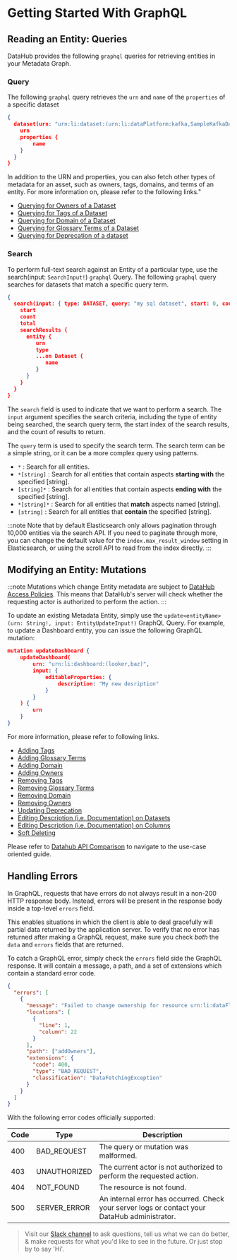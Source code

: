 # Getting Started With GraphQL

## Reading an Entity: Queries

DataHub provides the following `graphql` queries for retrieving entities in your Metadata Graph.

### Query

The following `graphql` query retrieves the `urn` and `name` of the `properties` of a specific dataset

```json
{
  dataset(urn: "urn:li:dataset:(urn:li:dataPlatform:kafka,SampleKafkaDataset,PROD)") {
    urn
    properties {
        name
    }
  }
}
```

In addition to the URN and properties, you can also fetch other types of metadata for an asset, such as owners, tags, domains, and terms of an entity.
For more information on, please refer to the following links."

- [Querying for Owners of a Dataset](/docs/api/tutorials/owners.md#read-owners)
- [Querying for Tags of a Dataset](/docs/api/tutorials/tags.md#read-tags)
- [Querying for Domain of a Dataset](/docs/api/tutorials/domains.md#read-domains)
- [Querying for Glossary Terms of a Dataset](/docs/api/tutorials/terms.md#read-terms)
- [Querying for Deprecation of a dataset](/docs/api/tutorials/deprecation.md#read-deprecation)

### Search

To perform full-text search against an Entity of a particular type, use the search(input: `SearchInput!`) `graphql` Query.
The following `graphql` query searches for datasets that match a specific query term.

```json
{
  search(input: { type: DATASET, query: "my sql dataset", start: 0, count: 10 }) {
    start
    count
    total
    searchResults {
      entity {
         urn
         type
         ...on Dataset {
            name
         }
      }
    }
  }
}
```

The `search` field is used to indicate that we want to perform a search.
The `input` argument specifies the search criteria, including the type of entity being searched, the search query term, the start index of the search results, and the count of results to return.

The `query` term is used to specify the search term.
The search term can be a simple string, or it can be a more complex query using patterns.

- `*` : Search for all entities.
- `*[string]` : Search for all entities that contain aspects **starting with** the specified \[string\].
- `[string]*` : Search for all entities that contain aspects **ending with** the specified \[string\].
- `*[string]*` : Search for all entities that **match** aspects named \[string\].
- `[string]` : Search for all entities that **contain** the specified \[string\].

:::note
Note that by default Elasticsearch only allows pagination through 10,000 entities via the search API.
If you need to paginate through more, you can change the default value for the `index.max_result_window` setting in Elasticsearch, or using the scroll API to read from the index directly.
:::

## Modifying an Entity: Mutations

:::note
Mutations which change Entity metadata are subject to [DataHub Access Policies](../../authorization/policies.md).
This means that DataHub's server will check whether the requesting actor is authorized to perform the action.
:::

To update an existing Metadata Entity, simply use the `update<entityName>(urn: String!, input: EntityUpdateInput!)` GraphQL Query.
For example, to update a Dashboard entity, you can issue the following GraphQL mutation:

```json
mutation updateDashboard {
    updateDashboard(
        urn: "urn:li:dashboard:(looker,baz)",
        input: {
            editableProperties: {
                description: "My new desription"
            }
        }
    ) {
        urn
    }
}
```

For more information, please refer to following links.

- [Adding Tags](/docs/api/tutorials/tags.md#add-tags)
- [Adding Glossary Terms](/docs/api/tutorials/terms.md#add-terms)
- [Adding Domain](/docs/api/tutorials/domains.md#add-domains)
- [Adding Owners](/docs/api/tutorials/owners.md#add-owners)
- [Removing Tags](/docs/api/tutorials/tags.md#remove-tags)
- [Removing Glossary Terms](/docs/api/tutorials/terms.md#remove-terms)
- [Removing Domain](/docs/api/tutorials/domains.md#remove-domains)
- [Removing Owners](/docs/api/tutorials/owners.md#remove-owners)
- [Updating Deprecation](/docs/api/tutorials/deprecation.md#update-deprecation)
- [Editing Description (i.e. Documentation) on Datasets](/docs/api/tutorials/descriptions.md#add-description-on-dataset)
- [Editing Description (i.e. Documentation) on Columns](/docs/api/tutorials/descriptions.md#add-description-on-column)
- [Soft Deleting](/docs/api/tutorials/datasets.md#delete-dataset)

Please refer to [Datahub API Comparison](/docs/api/datahub-apis.md#datahub-api-comparison) to navigate to the use-case oriented guide.

## Handling Errors

In GraphQL, requests that have errors do not always result in a non-200 HTTP response body. Instead, errors will be
present in the response body inside a top-level `errors` field.

This enables situations in which the client is able to deal gracefully will partial data returned by the application server.
To verify that no error has returned after making a GraphQL request, make sure you check _both_ the `data` and `errors` fields that are returned.

To catch a GraphQL error, simply check the `errors` field side the GraphQL response. It will contain a message, a path, and a set of extensions
which contain a standard error code.

```json
{
  "errors": [
    {
      "message": "Failed to change ownership for resource urn:li:dataFlow:(airflow,dag_abc,PROD). Expected a corp user urn.",
      "locations": [
        {
          "line": 1,
          "column": 22
        }
      ],
      "path": ["addOwners"],
      "extensions": {
        "code": 400,
        "type": "BAD_REQUEST",
        "classification": "DataFetchingException"
      }
    }
  ]
}
```

With the following error codes officially supported:

| Code | Type         | Description                                                                                   |
| ---- | ------------ | --------------------------------------------------------------------------------------------- |
| 400  | BAD_REQUEST  | The query or mutation was malformed.                                                          |
| 403  | UNAUTHORIZED | The current actor is not authorized to perform the requested action.                          |
| 404  | NOT_FOUND    | The resource is not found.                                                                    |
| 500  | SERVER_ERROR | An internal error has occurred. Check your server logs or contact your DataHub administrator. |

> Visit our [Slack channel](https://datahubproject.io/slack?utm_source=docs&utm_medium=docs&utm_campaign=docs_page_link) to ask questions, tell us what we can do better, & make requests for what you'd like to see in the future. Or just
> stop by to say 'Hi'.
